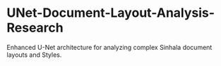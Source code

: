 # UNet-Document-Layout-Analysis-Research
Enhanced U-Net architecture for analyzing complex Sinhala document layouts and Styles. 
